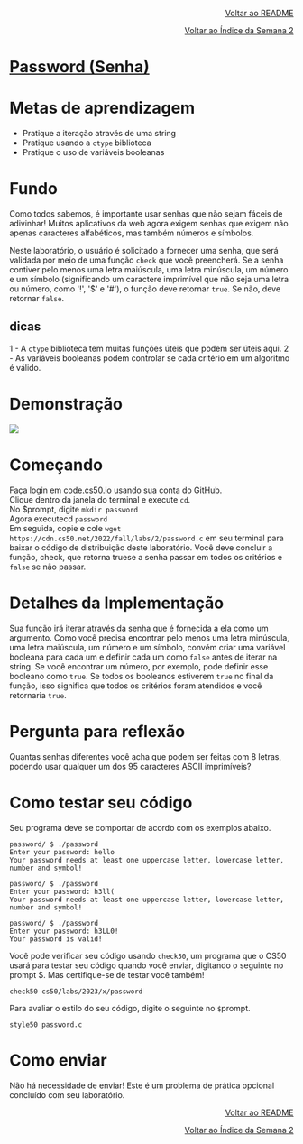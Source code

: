 <p align="right">
   <a href="https://patyfil.github.io/cs50-cc50-harvard/">Voltar ao README</a>
</p>
<p align="right">
   <a href="https://patyfil.github.io/cs50-cc50-harvard/2-Arrays.html">Voltar ao Índice da Semana 2</a>
</p>

# [Password (Senha)](https://cs50.harvard.edu/x/2023/problems/2/password/)  

# Metas de aprendizagem

* Pratique a iteração através de uma string  
* Pratique usando a `ctype` biblioteca  
* Pratique o uso de variáveis ​​booleanas  

# Fundo  

Como todos sabemos, é importante usar senhas que não sejam fáceis de adivinhar! Muitos aplicativos da web agora exigem senhas que exigem não apenas caracteres alfabéticos, mas também números e símbolos.

Neste laboratório, o usuário é solicitado a fornecer uma senha, que será validada por meio de uma função `check` que você preencherá. Se a senha contiver pelo menos uma letra maiúscula, uma letra minúscula, um número e um símbolo (significando um caractere imprimível que não seja uma letra ou número, como '!', '$' e '#'), o função deve retornar `true`. Se não, deve retornar `false`.

## dicas
1 - A `ctype` biblioteca tem muitas funções úteis que podem ser úteis aqui.
2 - As variáveis ​​booleanas podem controlar se cada critério em um algoritmo é válido.

# Demonstração

<img src="../assets/passwordDemo.gif.crdownload" />  

# Começando
Faça login em [code.cs50.io](https://code.cs50.io/) usando sua conta do GitHub.  
Clique dentro da janela do terminal e execute `cd`.  
No $prompt, digite `mkdir password`  
Agora executecd `password`  
Em seguida, copie e cole `wget https://cdn.cs50.net/2022/fall/labs/2/password.c` em seu terminal para baixar o código de distribuição deste laboratório.
Você deve concluir a função, check, que retorna truese a senha passar em todos os critérios e `false` se não passar.

# Detalhes da Implementação
Sua função irá iterar através da senha que é fornecida a ela como um argumento. Como você precisa encontrar pelo menos uma letra minúscula, uma letra maiúscula, um número e um símbolo, convém criar uma variável booleana para cada um e definir cada um como `false`  antes de iterar na string. Se você encontrar um número, por exemplo, pode definir esse booleano como `true`. Se todos os booleanos estiverem `true`  no final da função, isso significa que todos os critérios foram atendidos e você retornaria `true`.

# Pergunta para reflexão
Quantas senhas diferentes você acha que podem ser feitas com 8 letras, podendo usar qualquer um dos 95 caracteres ASCII imprimíveis?

# Como testar seu código
Seu programa deve se comportar de acordo com os exemplos abaixo.

```
password/ $ ./password
Enter your password: hello
Your password needs at least one uppercase letter, lowercase letter, number and symbol!
```

```
password/ $ ./password
Enter your password: h3ll(
Your password needs at least one uppercase letter, lowercase letter, number and symbol!
```

```
password/ $ ./password
Enter your password: h3LL0!
Your password is valid!
```

Você pode verificar seu código usando `check50`, um programa que o CS50 usará para testar seu código quando você enviar, digitando o seguinte no prompt $. Mas certifique-se de testar você também!

`check50 cs50/labs/2023/x/password`  

Para avaliar o estilo do seu código, digite o seguinte no `$`prompt.

`style50 password.c`  

# Como enviar
Não há necessidade de enviar! Este é um problema de prática opcional concluído com seu laboratório.







<p align="right">
   <a href="https://patyfil.github.io/cs50-cc50-harvard/">Voltar ao README</a>
</p>
<p align="right">
   <a href="https://patyfil.github.io/cs50-cc50-harvard/2-Arrays.html">Voltar ao Índice da Semana 2</a>
</p>